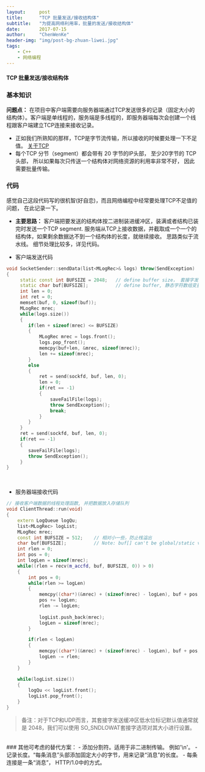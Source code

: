 ```yaml
---
layout:     post
title:      "TCP 批量发送/接收结构体"
subtitle:   "为提高网络利用率，批量的发送/接收结构体"
date:       2017-07-15
author:     "ChenWenKe"
header-img: "img/post-bg-zhuan-liwei.jpg"
tags:
    - C++
    - 网络编程
---
```


#### TCP 批量发送/接收结构体

### 基本知识

**问题点：**  在项目中客户端需要向服务器端通过TCP发送很多的记录（固定大小的结构体）。客户端是单线程的，服务端是多线程的，即服务器端每次会创建一个线程跟客户端建立TCP连接来接收记录。 

- 正如我们所熟知的那样，TCP是字节流传输，所以接收的时候要处理一下不足值。 [关于TCP]()
- 每个TCP 分节（segment）都会带有 20 字节的IP头部， 至少20字节的 TCP头部， 所以如果每次只传送一个结构体对网络资源的利用率非常不好， 因此需要批量传输。 

### 代码

感觉自己这段代码写的很机智(好自恋)，而且网络编程中经常要处理TCP不足值的问题， 在此记录一下。

- **主要思路：** 客户端把要发送的结构体按二进制装进缓冲区，装满或者结构已装完时发送一个TCP segment. 服务端从TCP上接收数据，并截取成一个一个的结构体，如果剩余数据达不到一个结构体的长度，就继续接收。 思路类似于流水线。 细节处理比较多，详见代码。  

- 客户端发送代码

```cpp
void SocketSender::sendData(list<MLogRec>& logs) throw(SendException)
{
	 static const int BUFSIZE = 2048; 	// define buffer size， 套接字发送缓冲区低水位默认值即为：2048
	 static char buf[BUFSIZE]; 	  		// define buffer, 静态字符数组变量，防止栈溢出
	 int len = 0; 
	 int ret = 0; 
	 memset(buf, 0, sizeof(buf)); 
	 MLogRec mrec;
     while(logs.size())
     {
		if(len + sizeof(mrec) <= BUFSIZE)
		{
        	MLogRec mrec = logs.front();  
			logs.pop_front();  
			memcpy(buf+len, &mrec, sizeof(mrec)); 
			len += sizeof(mrec); 
		}
		else
		{
        	ret = send(sockfd, buf, len, 0); 
			len = 0; 
			if(ret == -1)
			{
				saveFailFile(logs); 
				throw SendException(); 
				break; 
			}
		}
     }
	 ret = send(sockfd, buf, len, 0); 
	 if(ret == -1)
	 {
		saveFailFile(logs); 
		throw SendException(); 
	 }
}
```

<br/>

- 服务器端接收代码

```cpp
// 接收客户端数据的线程处理函数, 并把数据放入存储队列
void ClientThread::run(void)
{
    extern LogQueue logQu; 
    list<MLogRec> logList; 
    MLogRec mrec; 
	const int BUFSIZE = 512;    // 相对小一些，防止栈溢出   
	char buf[BUFSIZE];          // Note: buf[] can't be global/static variable --- thread safe
	int rlen = 0; 
	int pos = 0; 
	int logLen = sizeof(mrec); 
	while((rlen = recv(m_accfd, buf, BUFSIZE, 0)) > 0)
	{
		int pos = 0; 
		while(rlen >= logLen) 
		{
			memcpy((char*)(&mrec) + (sizeof(mrec) - logLen), buf + pos, logLen); 
			pos += logLen; 
			rlen -= logLen; 
			
			logList.push_back(mrec); 
			logLen = sizeof(mrec); 
		}

		if(rlen < logLen)
		{
			memcpy((char*)(&mrec) + (sizeof(mrec) - logLen), buf + pos, rlen); 
			logLen -= rlen; 
		}
	}

    while(logList.size())
    {
        logQu << logList.front(); 
        logList.pop_front(); 
    }
}
``` 


> 备注：对于TCP和UDP而言，其套接字发送缓冲区低水位标记默认值通常就是 2048，我们可以使用 SO_SNDLOWAT套接字选项对其大小进行设置。 

<br/>
### 其他可考虑的替代方案：
- 添加分割符。适用于非二进制传输。 例如'\n'。
- 记录长度。“每条消息”头部添加固定大小的字节，用来记录“消息”的长度。 
- 每条连接是一条“消息”， HTTP/1.0中的方式。 

<br/>
<br/> 
